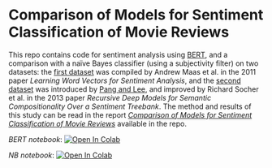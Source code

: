 # Comparison of Models for Sentiment Classification of Movie Reviews

This repo contains code for sentiment analysis using [BERT](https://github.com/google-research/bert), and a comparison with a naïve Bayes classifier (using a subjectivity filter) on two datasets: the [first dataset](https://ai.stanford.edu/~amaas/data/sentiment/) was compiled by Andrew Maas et al. in the 2011 paper *Learning Word Vectors for Sentiment Analysis*, and the [second dataset](https://nlp.stanford.edu/sentiment/) was introduced by [Pang and Lee](https://www.cs.cornell.edu/home/llee/papers/pang-lee-stars.home.html), and improved by Richard Socher et al. in the 2013 paper *Recursive Deep Models for Semantic Compositionality Over a Sentiment Treebank*. The method and results of this study can be read in the report [*Comparison of Models for Sentiment Classification of Movie Reviews*](https://github.com/joel-n/sentiment-analysis/blob/main/Comparison_of_Models_for_Sentiment_Classification.pdf) available in the repo.

*BERT notebook*:  [![Open In Colab](https://colab.research.google.com/assets/colab-badge.svg)](https://colab.research.google.com/github/joel-n/sentiment-analysis/blob/main/BERT_sentiment_prediction.ipynb)

*NB notebook*:    [![Open In Colab](https://colab.research.google.com/assets/colab-badge.svg)](https://colab.research.google.com/github/joel-n/sentiment-analysis/blob/main/subjectivity_classification.ipynb)
